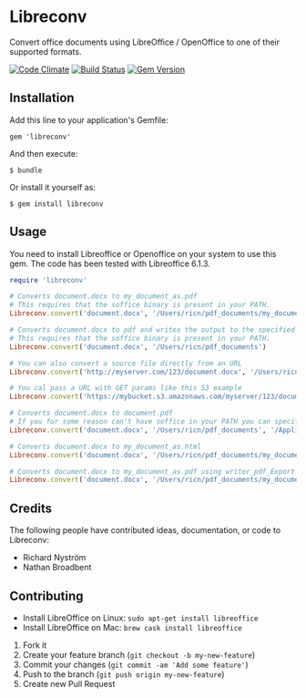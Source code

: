 # Libreconv

Convert office documents using LibreOffice / OpenOffice to one of their supported formats.

[![Code Climate](https://codeclimate.com/github/ricn/libreconv.png)](https://codeclimate.com/github/ricn/libreconv)
[![Build Status](https://travis-ci.org/ricn/libreconv.png?branch=master)](https://travis-ci.org/ricn/libreconv)
[![Gem Version](https://badge.fury.io/rb/libreconv.svg)](http://badge.fury.io/rb/libreconv)

## Installation

Add this line to your application's Gemfile:

    gem 'libreconv'

And then execute:

    $ bundle

Or install it yourself as:

    $ gem install libreconv

## Usage

You need to install Libreoffice or Openoffice on your system to use this gem. The code has been tested with Libreoffice 6.1.3.

```ruby
require 'libreconv'

# Converts document.docx to my_document_as.pdf
# This requires that the soffice binary is present in your PATH.
Libreconv.convert('document.docx', '/Users/ricn/pdf_documents/my_document_as.pdf')

# Converts document.docx to pdf and writes the output to the specified path
# This requires that the soffice binary is present in your PATH.
Libreconv.convert('document.docx', '/Users/ricn/pdf_documents')

# You can also convert a source file directly from an URL
Libreconv.convert('http://myserver.com/123/document.docx', '/Users/ricn/pdf_documents/doc.pdf')

# You cal pass a URL with GET params like this S3 example
Libreconv.convert('https://mybucket.s3.amazonaws.com/myserver/123/document.docx?X-Amz-Expires=456&X-Amz-Signature=abc', '/Users/ricn/pdf_documents/doc.pdf')

# Converts document.docx to document.pdf
# If you for some reason can't have soffice in your PATH you can specifiy the file path to the soffice binary
Libreconv.convert('document.docx', '/Users/ricn/pdf_documents', '/Applications/LibreOffice.app/Contents/MacOS/soffice')

# Converts document.docx to my_document_as.html
Libreconv.convert('document.docx', '/Users/ricn/pdf_documents/my_document_as.html', nil, 'html')

# Converts document.docx to my_document_as.pdf using writer_pdf_Export filter
Libreconv.convert('document.docx', '/Users/ricn/pdf_documents/my_document_as.pdf', nil, 'pdf:writer_pdf_Export')

```

## Credits

The following people have contributed ideas, documentation, or code to Libreconv:

* Richard Nyström
* Nathan Broadbent

## Contributing

* Install LibreOffice on Linux: `sudo apt-get install libreoffice`
* Install LibreOffice on Mac: `brew cask install libreoffice`

1. Fork it
2. Create your feature branch (`git checkout -b my-new-feature`)
3. Commit your changes (`git commit -am 'Add some feature'`)
4. Push to the branch (`git push origin my-new-feature`)
5. Create new Pull Request
